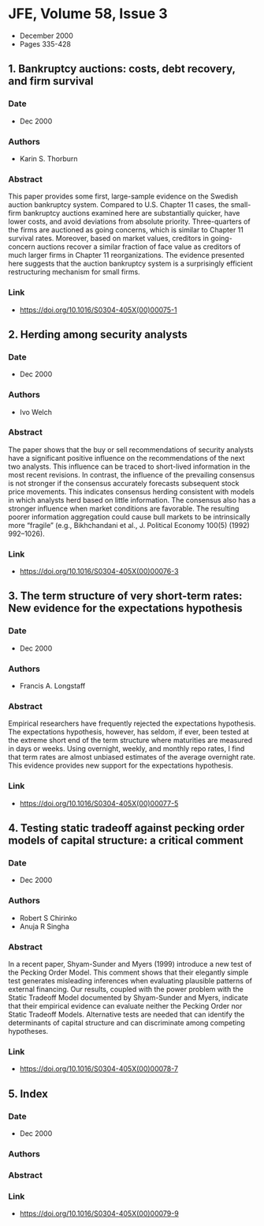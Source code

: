# JFE, Volume 58, Issue 3
- December 2000
- Pages 335-428

## 1. Bankruptcy auctions: costs, debt recovery, and firm survival
### Date
- Dec 2000
### Authors
- Karin S. Thorburn
### Abstract
This paper provides some first, large-sample evidence on the Swedish auction bankruptcy system. Compared to U.S. Chapter 11 cases, the small-firm bankruptcy auctions examined here are substantially quicker, have lower costs, and avoid deviations from absolute priority. Three-quarters of the firms are auctioned as going concerns, which is similar to Chapter 11 survival rates. Moreover, based on market values, creditors in going-concern auctions recover a similar fraction of face value as creditors of much larger firms in Chapter 11 reorganizations. The evidence presented here suggests that the auction bankruptcy system is a surprisingly efficient restructuring mechanism for small firms.
### Link
- https://doi.org/10.1016/S0304-405X(00)00075-1

## 2. Herding among security analysts
### Date
- Dec 2000
### Authors
- Ivo Welch
### Abstract
The paper shows that the buy or sell recommendations of security analysts have a significant positive influence on the recommendations of the next two analysts. This influence can be traced to short-lived information in the most recent revisions. In contrast, the influence of the prevailing consensus is not stronger if the consensus accurately forecasts subsequent stock price movements. This indicates consensus herding consistent with models in which analysts herd based on little information. The consensus also has a stronger influence when market conditions are favorable. The resulting poorer information aggregation could cause bull markets to be intrinsically more “fragile” (e.g., Bikhchandani et al., J. Political Economy 100(5) (1992) 992–1026).
### Link
- https://doi.org/10.1016/S0304-405X(00)00076-3

## 3. The term structure of very short-term rates: New evidence for the expectations hypothesis
### Date
- Dec 2000
### Authors
- Francis A. Longstaff
### Abstract
Empirical researchers have frequently rejected the expectations hypothesis. The expectations hypothesis, however, has seldom, if ever, been tested at the extreme short end of the term structure where maturities are measured in days or weeks. Using overnight, weekly, and monthly repo rates, I find that term rates are almost unbiased estimates of the average overnight rate. This evidence provides new support for the expectations hypothesis.
### Link
- https://doi.org/10.1016/S0304-405X(00)00077-5

## 4. Testing static tradeoff against pecking order models of capital structure: a critical comment
### Date
- Dec 2000
### Authors
- Robert S Chirinko
- Anuja R Singha
### Abstract
In a recent paper, Shyam-Sunder and Myers (1999) introduce a new test of the Pecking Order Model. This comment shows that their elegantly simple test generates misleading inferences when evaluating plausible patterns of external financing. Our results, coupled with the power problem with the Static Tradeoff Model documented by Shyam-Sunder and Myers, indicate that their empirical evidence can evaluate neither the Pecking Order nor Static Tradeoff Models. Alternative tests are needed that can identify the determinants of capital structure and can discriminate among competing hypotheses.
### Link
- https://doi.org/10.1016/S0304-405X(00)00078-7

## 5. Index
### Date
- Dec 2000
### Authors
### Abstract

### Link
- https://doi.org/10.1016/S0304-405X(00)00079-9

